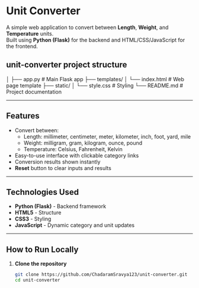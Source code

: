 # Unit Converter

A simple web application to convert between **Length**, **Weight**, and **Temperature** units.  
Built using **Python (Flask)** for the backend and HTML/CSS/JavaScript for the frontend.

## unit-converter project structure
│
├── app.py               # Main Flask app
├── templates/
│   └── index.html       # Web page template
├── static/
│   └── style.css        # Styling
└── README.md            # Project documentation

---

## Features
- Convert between:
  - Length: millimeter, centimeter, meter, kilometer, inch, foot, yard, mile
  - Weight: milligram, gram, kilogram, ounce, pound
  - Temperature: Celsius, Fahrenheit, Kelvin
- Easy-to-use interface with clickable category links
- Conversion results shown instantly
- **Reset** button to clear inputs and results

---

## Technologies Used
- **Python (Flask)** - Backend framework
- **HTML5** - Structure
- **CSS3** - Styling
- **JavaScript** - Dynamic category and unit updates

---

## How to Run Locally
1. **Clone the repository**
   ```bash
   git clone https://github.com/ChadaramSravya123/unit-converter.git
   cd unit-converter

